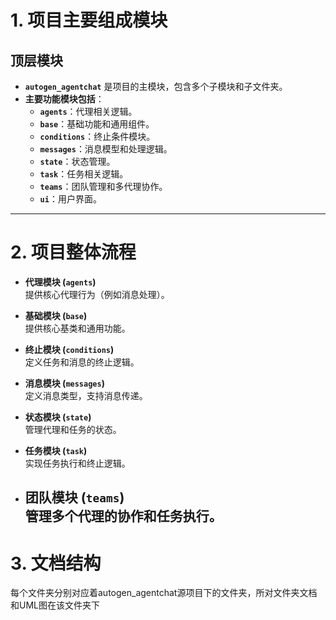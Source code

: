 # **1. 项目主要组成模块**

## **顶层模块**
- **`autogen_agentchat`** 是项目的主模块，包含多个子模块和子文件夹。
- **主要功能模块包括**：
  - **`agents`**：代理相关逻辑。
  - **`base`**：基础功能和通用组件。
  - **`conditions`**：终止条件模块。
  - **`messages`**：消息模型和处理逻辑。
  - **`state`**：状态管理。
  - **`task`**：任务相关逻辑。
  - **`teams`**：团队管理和多代理协作。
  - **`ui`**：用户界面。

---

# **2. 项目整体流程**

- **代理模块 (`agents`)**  
  提供核心代理行为（例如消息处理）。

- **基础模块 (`base`)**  
  提供核心基类和通用功能。

- **终止模块 (`conditions`)**  
  定义任务和消息的终止逻辑。

- **消息模块 (`messages`)**  
  定义消息类型，支持消息传递。

- **状态模块 (`state`)**  
  管理代理和任务的状态。

- **任务模块 (`task`)**  
  实现任务执行和终止逻辑。

- **团队模块 (`teams`)**  
  管理多个代理的协作和任务执行。
  ---

# **3. 文档结构**
每个文件夹分别对应着autogen_agentchat源项目下的文件夹，所对文件夹文档和UML图在该文件夹下

